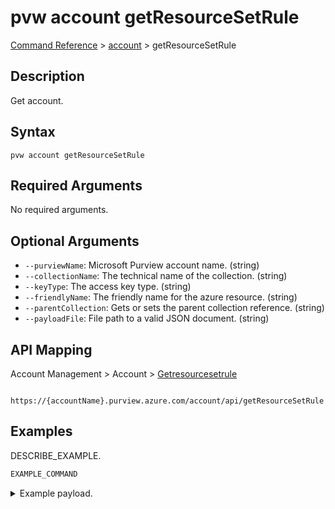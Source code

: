 # pvw account getResourceSetRule
[Command Reference](../../../README.md#command-reference) > [account](./main.md) > getResourceSetRule

## Description
Get account.

## Syntax
```
pvw account getResourceSetRule
```

## Required Arguments
No required arguments.

## Optional Arguments
- `--purviewName`: Microsoft Purview account name. (string)
- `--collectionName`: The technical name of the collection. (string)
- `--keyType`: The access key type. (string)
- `--friendlyName`: The friendly name for the azure resource. (string)
- `--parentCollection`: Gets or sets the parent collection reference. (string)
- `--payloadFile`: File path to a valid JSON document. (string)

## API Mapping
Account Management > Account > [Getresourcesetrule]()
```
 https://{accountName}.purview.azure.com/account/api/getResourceSetRule
```

## Examples
DESCRIBE_EXAMPLE.
```powershell
EXAMPLE_COMMAND
```
<details><summary>Example payload.</summary>
<p>

```json
PASTE_JSON_HERE
```
</p>
</details>